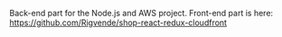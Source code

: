 Back-end part for the Node.js and AWS project.
Front-end part is here: https://github.com/Rigvende/shop-react-redux-cloudfront
